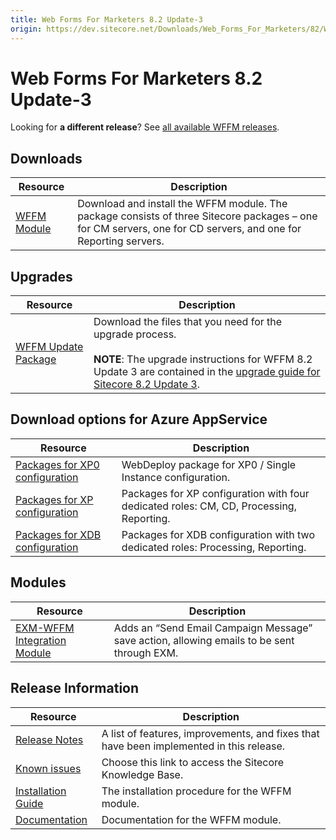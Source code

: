 ```yaml
---
title: Web Forms For Marketers 8.2 Update-3
origin: https://dev.sitecore.net/Downloads/Web_Forms_For_Marketers/82/Web_Forms_For_Marketers_82_Update3.aspx
---
```


# Web Forms For Marketers 8.2 Update-3

  <Alert variant='warning' mb={4}>
    <AlertIcon />
    

Looking for **a different release**? See [all available WFFM releases](/downloads/Web_Forms_For_Marketers).


  </Alert>
  

## Downloads

 | Resource | Description |
 | --- | --- |
 | [WFFM Module](https://sitecoredev.azureedge.net/~/media/63128B5F8E304D799743FE263B534031.ashx?date=20170426T150403) | Download and install the WFFM module. The package consists of three Sitecore packages – one for CM servers, one for CD servers, and one for Reporting servers. |

## Upgrades

 | Resource | Description |
 | --- | --- |
 | [WFFM Update Package](https://sitecoredev.azureedge.net/~/media/8DD0E34380C1483B86C345C222504588.ashx?date=20170426T150442) | Download the files that you need for the upgrade process.  <br />  <br />**NOTE**: The upgrade instructions for WFFM 8.2 Update 3 are contained in the [upgrade guide for Sitecore 8.2 Update 3](https://dev.sitecore.net/Downloads/Sitecore_Experience_Platform/82/Sitecore_Experience_Platform_82_Update3). |

## Download options for Azure AppService

 | Resource | Description |
 | --- | --- |
 | [Packages for XP0 configuration](https://sitecoredev.azureedge.net/~/media/00250A830CEA4193BE02BA3775885388.ashx?date=20170508T110831) | WebDeploy package for XP0 / Single Instance configuration. |
 | [Packages for XP configuration](https://sitecoredev.azureedge.net/~/media/E774EA40F5B24D4AAB0EB2FF7F0298EC.ashx?date=20170508T110830) | Packages for XP configuration with four dedicated roles: CM, CD, Processing, Reporting. |
 | [Packages for XDB configuration](https://sitecoredev.azureedge.net/~/media/1F9DDD3938A1496F8A5ACC6C350A491A.ashx?date=20170508T110829) | Packages for XDB configuration with two dedicated roles: Processing, Reporting. |

## Modules

 | Resource | Description |
 | --- | --- |
 | [EXM-WFFM Integration Module](https://sitecoredev.azureedge.net/~/media/0640584B33B740EBB0EB12DFB29B7C7D.ashx?date=20171005T144859) | Adds an “Send Email Campaign Message” save action, allowing emails to be sent through EXM. |

## Release Information

 | Resource | Description |
 | --- | --- |
 | [Release Notes](/downloads/Web%20Forms%20For%20Marketers/82/Web%20Forms%20For%20Marketers%2082%20Update3/Release%20Notes) | A list of features, improvements, and fixes that have been implemented in this release. |
 | [Known issues](https://kb.sitecore.net/articles/631685) | Choose this link to access the Sitecore Knowledge Base. |
 | [Installation Guide](https://sitecoredev.azureedge.net/~/media/E3C54F9A445644868D20912E50073094.ashx?date=20170824T091829) | The installation procedure for the WFFM module. |
 | [Documentation](https://doc.sitecore.com/developers/82/web-forms-for-marketers/en/index-en.html) | Documentation for the WFFM module. |